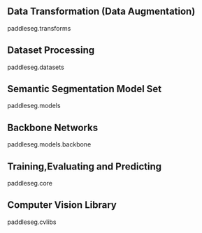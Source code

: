 ## Data Transformation (Data Augmentation)
paddleseg.transforms

## Dataset Processing
paddleseg.datasets

## Semantic Segmentation Model Set
paddleseg.models

## Backbone Networks
paddleseg.models.backbone

## Training,Evaluating and Predicting
paddleseg.core

## Computer Vision Library
paddleseg.cvlibs